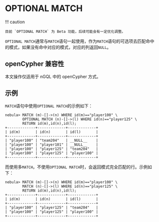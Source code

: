# OPTIONAL MATCH

!!! caution

    目前 `OPTIONAL MATCH` 为 Beta 功能，后续可能会有一定优化调整。

`OPTIONAL MATCH`通常与`MATCH`语句一起使用，作为`MATCH`语句的可选项去匹配命中的模式，如果没有命中对应的模式，对应的列返回`NULL`。

## openCypher 兼容性

本文操作仅适用于 nGQL 中的 openCypher 方式。

## 示例

`MATCH`语句中使用`OPTIONAL MATCH`的示例如下：

```ngql
nebula> MATCH (m)-[]->(n) WHERE id(m)=="player100" \
        OPTIONAL MATCH (n)-[]->(l) WHERE id(n)=="player125" \
        RETURN id(m),id(n),id(l);
+-------------+-------------+-------------+
| id(m)       | id(n)       | id(l)       |
+-------------+-------------+-------------+
| "player100" | "team204"   | __NULL__    |
| "player100" | "player101" | __NULL__    |
| "player100" | "player125" | "team204"   |
| "player100" | "player125" | "player100" |
+-------------+-------------+-------------+
```

而使用多`MATCH`，不使用`OPTIONAL MATCH`时，会返回模式完全匹配的行。示例如下：

```ngql
nebula> MATCH (m)-[]->(n) WHERE id(m)=="player100" \
        MATCH (n)-[]->(l) WHERE id(n)=="player125" \
        RETURN id(m),id(n),id(l);
+-------------+-------------+-------------+
| id(m)       | id(n)       | id(l)       |
+-------------+-------------+-------------+
| "player100" | "player125" | "team204"   |
| "player100" | "player125" | "player100" |
+-------------+-------------+-------------+
```
